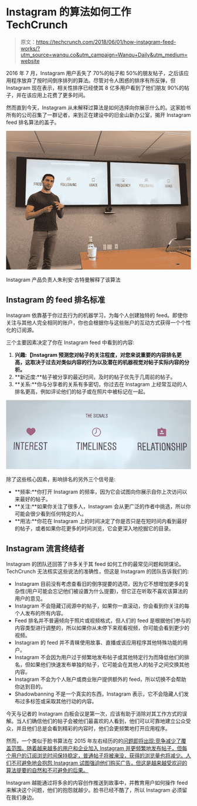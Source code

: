 # Instagram 的算法如何工作 TechCrunch

> 原文：<https://techcrunch.com/2018/06/01/how-instagram-feed-works/?utm_source=wanqu.co&utm_campaign=Wanqu+Daily&utm_medium=website>

2016 年 7 月，Instagram 用户丢失了 70%的帖子和 50%的朋友帖子，之后该应用程序放弃了按时间倒序排列的算法。尽管对令人困惑的排序有所反弹，但 Instagram 现在表示，相关性排序已经使其 8 亿多用户看到了他们朋友 90%的帖子，并在该应用上花费了更多时间。

然而直到今天，Instagram 从未解释过算法是如何选择向你展示什么的。这家脸书所有的公司召集了一群记者，来到正在建设中的旧金山新办公室，揭开 Instagram feed 排名算法的盖子。

![](img/5882915ba4aaf14d10f58f045843b456.png)

Instagram 产品负责人朱利安·古特曼解释了该算法

## Instagram 的 feed 排名标准

Instagram 依靠基于你过去行为的机器学习，为每个人创建独特的 feed。即使你关注与其他人完全相同的账户，你也会根据你与这些账户的互动方式获得一个个性化的订阅源。

三个主要因素决定了你在 Instagram feed 中看到的内容:

1.  **兴趣:【Instagram 预测您对帖子的关注程度，对您来说重要的内容排名更高，这取决于过去对类似内容的行为以及潜在的机器视觉对帖子实际内容的分析。**
2.  **新近度:**帖子被分享的最近时间，及时的帖子优先于几周前的帖子。
3.  **关系:**你与分享者的关系有多密切，你过去在 Instagram 上经常互动的人排名更高，例如评论他们的帖子或在照片中被标记在一起。

![](img/aa5cee928cd6d7a49cc7766592571cd9.png)

除了这些核心因素，影响排名的另外三个信号是:

*   **频率:**你打开 Instagram 的频率，因为它会试图向你展示自你上次访问以来最好的帖子。
*   **关注:**如果你关注了很多人，Instagram 会从更广泛的作者中挑选，所以你可能会很少看到任何特定的人。
*   **用法:**你花在 Instagram 上的时间决定了你是否只是在短时间内看到最好的帖子，或者如果你花更多的时间浏览，它会更深入地挖掘它的目录。

## Instagram 流言终结者

Instagram 的团队还回答了许多关于其 feed 如何工作的最常见问题和阴谋论。TechCrunch 无法核实这些说法的准确性，但这是 Instagram 的团队告诉我们的:

*   Instagram 目前没有考虑查看旧的倒序提要的选项，因为它不想增加更多的复杂性(用户可能会忘记他们被设置为什么提要)，但它正在听取不喜欢该算法的用户的意见。
*   Instagram 不会隐藏订阅源中的帖子，如果你一直滚动，你会看到你关注的每个人发布的所有内容。
*   Feed 排名并不普遍倾向于照片或视频格式，但人们的 feed 是根据他们参与的内容类型进行调整的，所以如果你从未停下来观看视频，你可能会看到更少的视频。
*   Instagram 的 feed 并不青睐使用故事、直播或该应用程序其他特殊功能的用户。
*   Instagram 不会因为用户过于频繁地发布帖子或其他特定行为而降低他们的排名，但如果他们快速发布单独的帖子，它可能会在其他人的帖子之间交换其他内容。
*   Instagram 不会为个人账户或商业账户提供额外的 feed，所以切换不会帮助你达到目的。
*   Shadowbanning 不是一个真实的东西，Instagram 表示，它不会隐藏人们发布过多标签或采取其他行动的内容。

今天与记者的 Instagram 白板会议是第一次，应该有助于消除对其工作方式的误解。当人们确信他们的帖子会被他们最喜欢的人看到，他们可以可靠地建立公众受众，并且他们总是会看到精彩的内容时，他们会更频繁地打开应用程序。

然而，一个类似于脸书算法在 2015 年左右经历的的[问题即将出现:竞争减少了覆盖范围。随着越来越多的用户和企业加入 Instagram 并更频繁地发布帖子，但每个用户的订阅浏览时间保持稳定，普通帖子将被淹没，获得的浏览量也将减少。人们不可避免地会抱怨 Instagram 试图强迫他们购买广告，但这是越来越受欢迎的算法提要的自然和不可避免的后果。](https://techcrunch.com/2016/09/06/ultimate-guide-to-the-news-feed/)

Instagram 越能通过将多余的内容创作推送到故事中，并教育用户如何操作 feed 来解决这个问题，他们的抱怨就越少。脸书已经不酷了，所以 Instagram 必须留在我们身边。